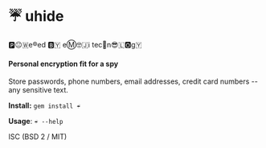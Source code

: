 # ☔ uhide

🅿️😐🇼e®️ed  🅱️🇾  eⓂ️🤓🇯ℹ️  tec🏨n😎🇱🅾️g🇾

#### Personal encryption fit for a spy

Store passwords, phone numbers, email addresses, credit card numbers -- any sensitive text.

**Install:** `gem install ☔` 

**Usage**: `☔ --help`

ISC (BSD 2 / MIT)

